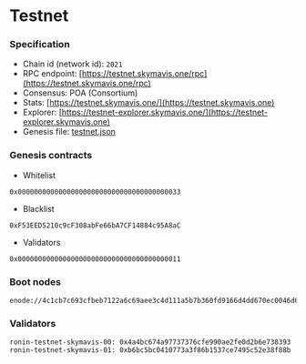 # Testnet



### Specification

* Chain id (network id): `2021`
* RPC endpoint: [https://testnet.skymavis.one/rpc](https://testnet.skymavis.one/rpc)
* Consensus: POA (Consortium)
* Stats: [https://testnet.skymavis.one/](https://testnet.skymavis.one)
* Explorer: [https://testnet-explorer.skymavis.one/](https://testnet-explorer.skymavis.one)
* Genesis file: [testnet.json](/assets/genesis-testnet.json)

### Genesis contracts

* Whitelist

```
0x0000000000000000000000000000000000000033
```

* Blacklist

```
0xF53EED5210c9cF308abFe66bA7CF14884c95A8aC
```

* Validators

```
0x0000000000000000000000000000000000000011
```

### Boot nodes

```
enode://4c1cb7c693cfbeb7122a6c69aee3c4d111a5b7b360fd9166d4dd670ec0046d671383bf94e187055124e7ef87161f68eb14d24d5a3b0ed551e70e3915387f1f53@34.121.185.56:30303
```

### Validators

```
ronin-testnet-skymavis-00: 0x4a4bc674a97737376cfe990ae2fe0d2b6e738393
ronin-testnet-skymavis-01: 0xb6bc5bc0410773a3f86b1537ce7495c52e38f88b
```
